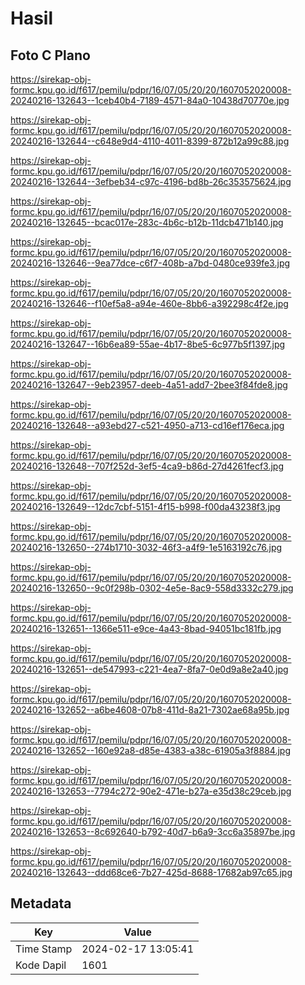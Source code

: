 # Hasil

## Foto C Plano

https://sirekap-obj-formc.kpu.go.id/f617/pemilu/pdpr/16/07/05/20/20/1607052020008-20240216-132643--1ceb40b4-7189-4571-84a0-10438d70770e.jpg

https://sirekap-obj-formc.kpu.go.id/f617/pemilu/pdpr/16/07/05/20/20/1607052020008-20240216-132644--c648e9d4-4110-4011-8399-872b12a99c88.jpg

https://sirekap-obj-formc.kpu.go.id/f617/pemilu/pdpr/16/07/05/20/20/1607052020008-20240216-132644--3efbeb34-c97c-4196-bd8b-26c353575624.jpg

https://sirekap-obj-formc.kpu.go.id/f617/pemilu/pdpr/16/07/05/20/20/1607052020008-20240216-132645--bcac017e-283c-4b6c-b12b-11dcb471b140.jpg

https://sirekap-obj-formc.kpu.go.id/f617/pemilu/pdpr/16/07/05/20/20/1607052020008-20240216-132646--9ea77dce-c6f7-408b-a7bd-0480ce939fe3.jpg

https://sirekap-obj-formc.kpu.go.id/f617/pemilu/pdpr/16/07/05/20/20/1607052020008-20240216-132646--f10ef5a8-a94e-460e-8bb6-a392298c4f2e.jpg

https://sirekap-obj-formc.kpu.go.id/f617/pemilu/pdpr/16/07/05/20/20/1607052020008-20240216-132647--16b6ea89-55ae-4b17-8be5-6c977b5f1397.jpg

https://sirekap-obj-formc.kpu.go.id/f617/pemilu/pdpr/16/07/05/20/20/1607052020008-20240216-132647--9eb23957-deeb-4a51-add7-2bee3f84fde8.jpg

https://sirekap-obj-formc.kpu.go.id/f617/pemilu/pdpr/16/07/05/20/20/1607052020008-20240216-132648--a93ebd27-c521-4950-a713-cd16ef176eca.jpg

https://sirekap-obj-formc.kpu.go.id/f617/pemilu/pdpr/16/07/05/20/20/1607052020008-20240216-132648--707f252d-3ef5-4ca9-b86d-27d4261fecf3.jpg

https://sirekap-obj-formc.kpu.go.id/f617/pemilu/pdpr/16/07/05/20/20/1607052020008-20240216-132649--12dc7cbf-5151-4f15-b998-f00da43238f3.jpg

https://sirekap-obj-formc.kpu.go.id/f617/pemilu/pdpr/16/07/05/20/20/1607052020008-20240216-132650--274b1710-3032-46f3-a4f9-1e5163192c76.jpg

https://sirekap-obj-formc.kpu.go.id/f617/pemilu/pdpr/16/07/05/20/20/1607052020008-20240216-132650--9c0f298b-0302-4e5e-8ac9-558d3332c279.jpg

https://sirekap-obj-formc.kpu.go.id/f617/pemilu/pdpr/16/07/05/20/20/1607052020008-20240216-132651--1366e511-e9ce-4a43-8bad-94051bc181fb.jpg

https://sirekap-obj-formc.kpu.go.id/f617/pemilu/pdpr/16/07/05/20/20/1607052020008-20240216-132651--de547993-c221-4ea7-8fa7-0e0d9a8e2a40.jpg

https://sirekap-obj-formc.kpu.go.id/f617/pemilu/pdpr/16/07/05/20/20/1607052020008-20240216-132652--a6be4608-07b8-411d-8a21-7302ae68a95b.jpg

https://sirekap-obj-formc.kpu.go.id/f617/pemilu/pdpr/16/07/05/20/20/1607052020008-20240216-132652--160e92a8-d85e-4383-a38c-61905a3f8884.jpg

https://sirekap-obj-formc.kpu.go.id/f617/pemilu/pdpr/16/07/05/20/20/1607052020008-20240216-132653--7794c272-90e2-471e-b27a-e35d38c29ceb.jpg

https://sirekap-obj-formc.kpu.go.id/f617/pemilu/pdpr/16/07/05/20/20/1607052020008-20240216-132653--8c692640-b792-40d7-b6a9-3cc6a35897be.jpg

https://sirekap-obj-formc.kpu.go.id/f617/pemilu/pdpr/16/07/05/20/20/1607052020008-20240216-132643--ddd68ce6-7b27-425d-8688-17682ab97c65.jpg


## Metadata

| Key        | Value               |
| ---------- | ------------------- |
| Time Stamp | 2024-02-17 13:05:41 |
| Kode Dapil | 1601                |



